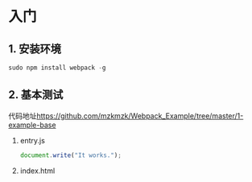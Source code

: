 
# 入门

## 1. 安装环境

```javascript
sudo npm install webpack -g
```

## 2. 基本测试

代码地址<https://github.com/mzkmzk/Webpack_Example/tree/master/1-example-base>

1. entry.js

    ```javascript
    document.write("It works.");
    ```
2. index.html